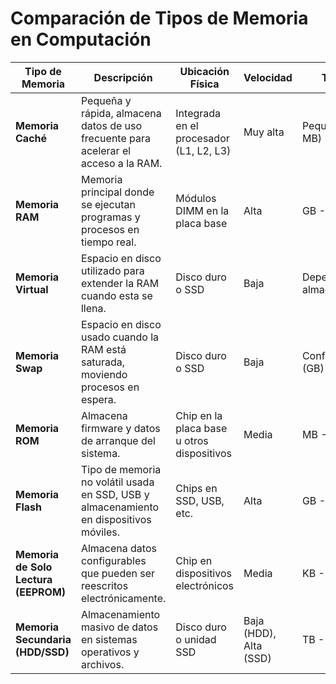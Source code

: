 # Comparación de Tipos de Memoria en Computación

| Tipo de Memoria     | Descripción | Ubicación Física | Velocidad | Tamaño | Persistencia | Uso Principal |
|---------------------|-------------|------------------|-----------|--------|--------------|--------------|
| **Memoria Caché**  | Pequeña y rápida, almacena datos de uso frecuente para acelerar el acceso a la RAM. | Integrada en el procesador (L1, L2, L3) | Muy alta | Pequeño (KB - MB) | Volátil | Mejora la velocidad de acceso a datos frecuentes. |
| **Memoria RAM**  | Memoria principal donde se ejecutan programas y procesos en tiempo real. | Módulos DIMM en la placa base | Alta | GB - TB | Volátil | Ejecutar procesos y almacenar datos temporales. |
| **Memoria Virtual**  | Espacio en disco utilizado para extender la RAM cuando esta se llena. | Disco duro o SSD | Baja | Depende del almacenamiento | Volátil | Simular RAM cuando hay insuficiencia. |
| **Memoria Swap**  | Espacio en disco usado cuando la RAM está saturada, moviendo procesos en espera. | Disco duro o SSD | Baja | Configurable (GB) | Volátil | Soporte para multitarea en caso de falta de RAM. |
| **Memoria ROM**  | Almacena firmware y datos de arranque del sistema. | Chip en la placa base u otros dispositivos | Media | MB - GB | No volátil | Iniciar el sistema y almacenar firmware. |
| **Memoria Flash**  | Tipo de memoria no volátil usada en SSD, USB y almacenamiento en dispositivos móviles. | Chips en SSD, USB, etc. | Alta | GB - TB | No volátil | Almacenamiento rápido y reemplazo de HDD. |
| **Memoria de Solo Lectura (EEPROM)** | Almacena datos configurables que pueden ser reescritos electrónicamente. | Chip en dispositivos electrónicos | Media | KB - MB | No volátil | Configuración de hardware y firmware. |
| **Memoria Secundaria (HDD/SSD)** | Almacenamiento masivo de datos en sistemas operativos y archivos. | Disco duro o unidad SSD | Baja (HDD), Alta (SSD) | TB - PB | No volátil | Almacenamiento de datos y programas a largo plazo. |
